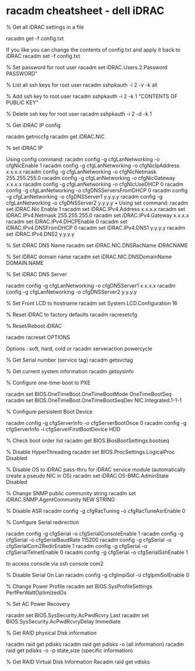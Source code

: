# racadm cheatsheet - dell iDRAC


% Get all iDRAC settings in a file

racadm get -f config.txt

If you like you can change the contents of config.txt and apply it back to iDRAC
racadm set -f config.txt

% Set password for root user
racadm set iDRAC.Users.2.Password PASSWORD"

% List all ssh keys for root user
racadm sshpkauth -i 2 -v -k all

% Add ssh key to root user
racadm sshpkauth -i 2 -k 1 "CONTENTS OF PUBLIC KEY"

% Delete ssh key for root user
racadm sshpkauth -i 2 -d -k 1

% Get iDRAC IP config

racadm getniccfg
racadm get iDRAC.NIC

% set iDRAC IP

Using config command:
racadm config -g cfgLanNetworking -o cfgNicEnable 1
racadm config -g cfgLanNetworking -o cfgNicIpAddress x.x.x.x
racadm config -g cfgLanNetworking -o cfgNicNetmask 255.255.255.0
racadm config -g cfgLanNetworking -o cfgNicGateway x.x.x.x
racadm config -g cfgLanNetworking -o cfgNicUseDHCP 0
racadm config -g cfgLanNetworking -o cfgDNSServersFromDHCP 0
racadm config -g cfgLanNetworking -o cfgDNSServer1 y.y.y.y
racadm config -g cfgLanNetworking -o cfgDNSServer2 y.y.y.y
• Using set command:
racadm set iDRAC.Nic.Enable 1
racadm set iDRAC.IPv4.Address x.x.x.x
racadm set iDRAC.IPv4.Netmask 255.255.255.0
racadm set iDRAC.IPv4.Gateway x.x.x.x
racadm set iDRAC.IPv4.DHCPEnable 0
racadm set iDRAC.IPv4.DNSFromDHCP 0
racadm set iDRAC.IPv4.DNS1 y.y.y.y
racadm set iDRAC.IPv4.DNS2 y.y.y.y

% Set iDRAC DNS Name
racadm set iDRAC.NIC.DNSRacName iDRACNAME

% Set iDRAC domain name
racadm set iDRAC.NIC.DNSDomainName DOMAIN.NAME

% Set iDRAC DNS Server

racadm config -g cfgLanNetworking -o cfgDNSServer1 x.x.x.x
racadm config -g cfgLanNetworking -o cfgDNSServer2 y.y.y.y

% Set Front LCD to hostname
racadm set System.LCD.Configuration 16

% Reset iDRAC to factory defaults
racadm racresetcfg

% Reset/Reboot iDRAC

racadm racreset OPTIONS

Options : soft, hard, cold
or
racadm serveraction powercycle

% Get Serial number (service tag)
racadm getsvctag

% Get current system information
racadm getsysinfo

% Configure one-time-boot to PXE

racadm set BIOS.OneTimeBoot.OneTimeBootMode OneTimeBootSeq
racadm set BIOS.OneTimeBoot.OneTimeBootSeqDev NIC.Integrated.1-1-1

% Configure persistent Boot Device

racadm config -g cfgServerInfo -o cfgServerBootOnce 0
racadm config -g cfgServerInfo -i cfgServerFirstBootDevice HDD

% Check boot order list
racadm get BIOS.BiosBootSettings.bootseq

% Disable HyperThreading
racadm set BIOS.ProcSettings.LogicalProc Disabled

% Disable OS to iDRAC pass-thru for iDRAC service module (automatically create a pseudo NIC in OS)
racadm set iDRAC.OS-BMC.AdminState Disabled

% Change SNMP public community string
racadm set iDRAC.SNMP.AgentCommunity NEW STRING

% Disable ASR
racadm config -g cfgRacTuning -o cfgRacTuneAsrEnable 0

% Configure Serial redirection

racadm config -g cfgSerial -o cfgSerialConsoleEnable 1
racadm config -g cfgSerial -o cfgSerialBaudRate 115200
racadm config -g cfgSerial -o cfgSerialCom2RedirEnable 1
racadm config -g cfgSerial -o cfgSerialTelnetEnable 0
racadm config -g cfgSerial -o cfgSerialSshEnable 1

to access console via ssh console com2

% Disable Serial On Lan
racadm config -g cfgImpiSol -o cfgIpmiSolEnable 0

% Change Power Profile
racadm set BIOS.SysProfileSettings PerfPerWattOptimizedOs

% Set AC Power Recovery

racadm set BIOS.SysSecurity.AcPwdRcvry Last
racadm set BIOS.SysSecurity.AcPwdRcvryDelay Immediate

% Get RAID physical Disk information

racadm raid get pdisks
racadm raid get pdisks -o (all information)
racadm raid get pdisks -o -p state,size (specific information)

% Get RAID Virtual Disk Information
Racadm raid get vdisks